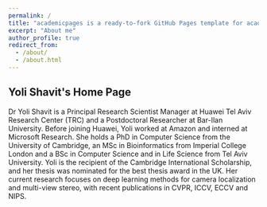 ```yaml
---
permalink: /
title: "academicpages is a ready-to-fork GitHub Pages template for academic personal websites"
excerpt: "About me"
author_profile: true
redirect_from: 
  - /about/
  - /about.html
---
```


## Yoli Shavit's Home Page
Dr Yoli Shavit is a Principal Research Scientist Manager at Huawei Tel Aviv Research Center (TRC) and a Postdoctoral Researcher at Bar-Ilan University. Before joining Huawei, Yoli worked at Amazon and interned at Microsoft Research. She holds a PhD in Computer Science from the University of Cambridge, an MSc in Bioinformatics from Imperial College London and a BSc in Computer Science and in Life Science from Tel Aviv University. Yoli is the recipient of the Cambridge International Scholarship, and her thesis was nominated for the best thesis award in the UK. Her current research focuses on deep learning methods for camera localization and multi-view stereo, with recent publications in CVPR, ICCV, ECCV and NIPS.
